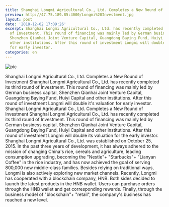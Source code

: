 ```yaml
---
title: Shanghai Longmi Agricultural Co., Ltd. Completes a New Round of Investment
preview: http://47.75.189.85:4000/Longmi%20Investment.jpg
layout: post
date: '2018-12-02 17:09:26'
excerpt: Shanghai Longmi Agricultural Co., Ltd. has recently completed its third round
  of Investment. This round of financing was mainly led by German business capital,
  Shenzhen Qianhai Joint Venture Capital, Guangdong Baying Fund, Huiyi Capital and
  other institutions. After this round of investment Longmi will double it's valuation
  for early investor.
categories: en
---
```


![pic](http://47.75.189.85:4000/Longmi%20Investment.jpg)

Shanghai Longmi Agricultural Co., Ltd. Completes a New Round of Investment
Shanghai Longmi Agricultural Co., Ltd. has recently completed its third round of Investment. This round of financing was mainly led by German business capital, Shenzhen Qianhai Joint Venture Capital, Guangdong Baying Fund, Huiyi Capital and other institutions. After this round of investment Longmi will double it's valuation for early investor.
Shanghai Longmi Agricultural Co., Ltd. Completes a New Round of Investment
Shanghai Longmi Agricultural Co., Ltd. has recently completed its third round of Investment. This round of financing was mainly led by German business capital, Shenzhen Qianhai Joint Venture Capital, Guangdong Baying Fund, Huiyi Capital and other institutions. After this round of investment Longmi will double its valuation for the early investor.
 Shanghai Longmi Agricultural Co., Ltd. was established on October 25, 2015. In the past three years of development, it has always adhered to the mission of changing China's rice, cereals and agriculture, leading consumption upgrading, becoming the "Nestle"+ "Starbucks"+ "Lianyan Coffee" in the rice industry, and has now achieved the goal of serving 800,000 new middle-class families.
Besides relying on traditional ways, Longmi is also actively exploring new market channels. Recently, Longmi has cooperated with a blockchain company, HNB. Both sides decided to launch the latest products in the HNB wallet. Users can purchase orders through the HNB wallet and get corresponding rewards. Finally, through the business model of "blockchain"+ "retail", the company's business has reached a new level.